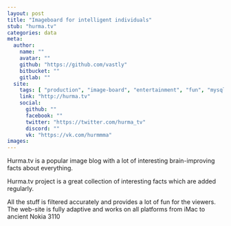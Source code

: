 ```yaml
---
layout: post
title: "Imageboard for intelligent individuals"
stub: "hurma.tv"
categories: data
meta:
  author:
    name: ""
    avatar: ""
    github: "https://github.com/vastly"
    bitbucket: ""
    gitlab: ""
  site:
    tags: [ "production", "image-board", "entertainment", "fun", "mysql" ]
    link: "http://hurma.tv"
    social:
      github: ""
      facebook: ""
      twitter: "https://twitter.com/hurma_tv"
      discord: ""
      vk: "https://vk.com/hurmmma"
images:
---
```

Hurma.tv is a popular image blog with a lot of interesting brain-improving facts about everything.

<!--more-->
Hurma.tv project is a great collection of interesting facts which are added regularly. 

All the stuff is filtered accurately and provides a lot of fun for the viewers. The web-site is fully adaptive and works on all platforms from iMac to ancient Nokia 3110
